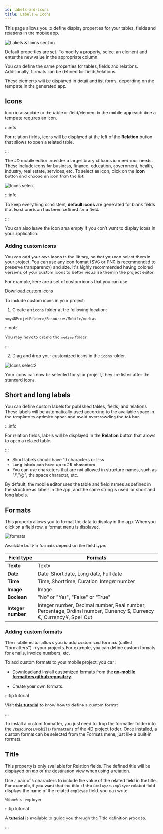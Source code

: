 ```yaml
---
id: labels-and-icons
title: Labels & Icons
---
```


This page allows you to define display properties for your tables, fields and relations in the mobile app.

![Labels & Icons section](img/Labels-&-icons-section-4D-for-iOS.png)

Default properties are set. To modify a property, select an element and enter the new value in the appropriate column.

You can define the same properties for tables, fields and relations. Additionally, formats can be defined for fields/relations.

These elements will be displayed in detail and list forms, depending on the template in the generated app.


## Icons

Icon to associate to the table or field/element in the mobile app each time a template requires an icon.

:::info

For relation fields, icons will be displayed at the left of the **Relation** button that allows to open a related table.

:::

The 4D mobile editor provides a large library of icons to meet your needs. These include icons for business, finance, education, government, health, industry, real estate, services, etc. To select an icon, click on the **icon** button and choose an icon from the list:

![Icons select](img/icon-library.png)

:::info

To keep everything consistent, **default icons** are generated for blank fields if at least one icon has been defined for a field.

:::

You can also leave the icon area empty if you don’t want to display icons in your application.


### Adding custom icons

You can add your own icons to the library, so that you can select them in your project. You can use any icon format (SVG or PNG is recommended to preserve transparency) and size. It's highly recommended having colored versions of your custom icons to better visualize them in the project editor.

For example, here are a set of custom icons that you can use:

<div className="center-button">
<a
  className="button button--primary"
  href="https://github.com/4d-go-mobile/tutorial-CustomIcons/releases/latest/download/tutorial-CustomIcons.zip">
  Download custom icons
</a>
</div>

To include custom icons in your project:

1. Create an `icons` folder at the following location:

```
<my4DProjetFolder>/Resources/Mobile/medias
```

:::note

You may have to create the `medias` folder.

:::

2. Drag and drop your customized icons in the `icons` folder.

![Icons select2](img/mobile-folder-custom-icons.png)

Your icons can now be selected for your project, they are listed after the standard icons.




## Short and long labels

You can define custom labels for published tables, fields, and relations. These labels will be automatically used according to the available space in the template to optimize space and avoid overcrowding the tab bar.

:::info

For relation fields, labels will be displayed in the **Relation** button that allows to open a related table.

:::

- Short labels should have 10 characters or less
- Long labels can have up to 25 characters
- You can use characters that are not allowed in structure names, such as "/","@", the space character, etc.

By default, the mobile editor uses the table and field names as defined in the structure as labels in the app, and the same string is used for short and long labels.


## Formats

This property allows you to format the data to display in the app. When you click on a field row, a format menu is displayed.

![formats](img/formats-menu.png)

Available built-in formats depend on the field type:

| Field type         | Formats                                                                                                                |
| ------------------ | ---------------------------------------------------------------------------------------------------------------------- |
| **Texto**          | Texto                                                                                                                  |
| **Date**           | Date, Short date, Long date, Full date                                                                                 |
| **Time**           | Time, Short time, Duration, Integer number                                                                             |
| **Image**          | Image                                                                                                                  |
| **Boolean**        | "No" or "Yes", "False" or "True"                                                                                       |
| **Integer number** | Integer number, Decimal number, Real number, Percentage, Ordinal number, Currency $, Currency €, Currency ¥, Spell Out |


### Adding custom formats

The mobile editor allows you to add customized formats (called "formatters") in your projects. For example, you can define custom formats for emails, invoice numbers, etc.

To add custom formats to your mobile project, you can:

- Download and install customized formats from the [**go-mobile formatters github repository**](https://4d-for-ios.github.io/gallery/#/type/formatter/picker/0).

- Create your own formats.

:::tip tutorial

Visit [**this tutorial**](../tutorials/data-formatter/create-data-formatter) to know how to define a custom format

:::

To install a custom formatter, you just need to drop the formatter folder into the `/Resources/Mobile/formatters` of the 4D project folder. Once installed, a custom format can be selected from the Formats menu, just like a built-in formats.


## Title

This property is only available for Relation fields. The defined title will be displayed on top of the destination view when using a relation.

Use a pair of `%` characters to include the value of the related field in the title. For example, if you want that the title of the `Employee.employer` related field displays the name of the related `employee` field, you can write:

```
%Name%'s employer
```

:::tip tutorial

A [**tutorial**](../tutorials/relations/one-to-many-title-definition) is available to guide you through the Title definition process.

:::
